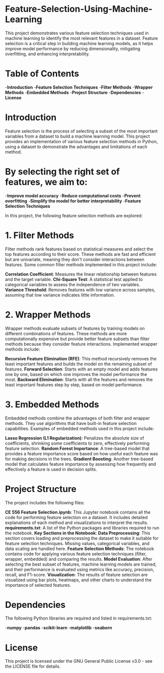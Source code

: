 # Feature-Selection-Using-Machine-Learning
This project demonstrates various feature selection techniques used in machine learning to identify the most relevant features in a dataset. Feature selection is a critical step in building machine learning models, as it helps improve model performance by reducing dimensionality, mitigating overfitting, and enhancing interpretability.

# Table of Contents
  -**Introduction**
  -**Feature Selection Techniques**
    -**Filter Methods**
    -**Wrapper Methods**
    -**Embedded Methods**
  -**Project Structure**
  -**Dependencies**
  -**License**

# Introduction
  Feature selection is the process of selecting a subset of the most important variables from a dataset to build a machine learning model. This project provides an implementation of various feature selection methods in Python, using a dataset to demonstrate the advantages and limitations of each method.

# By selecting the right set of features, we aim to:

  -**Improve model accuracy**
  -**Reduce computational costs**
  -**Prevent overfitting**
  -**Simplify the model for better interpretability**
  -**Feature Selection Techniques**
  
In this project, the following feature selection methods are explored:

# 1. Filter Methods
  Filter methods rank features based on statistical measures and select the top features according to their score. These methods are fast and efficient but are univariate, meaning they don't consider interactions between features. Some common filter methods implemented in this project include:
  
  **Correlation Coefficient**: Measures the linear relationship between features and the target variable.
  **Chi-Square Test**: A statistical test applied to categorical variables to assess the independence of two variables.
  **Variance Threshold**: Removes features with low variance across samples, assuming that low variance indicates little information.

# 2. Wrapper Methods
  Wrapper methods evaluate subsets of features by training models on different combinations of features. These methods are more computationally expensive but provide better feature subsets than filter methods because they consider feature interactions. Implemented wrapper methods include:
  
  **Recursive Feature Elimination (RFE)**: This method recursively removes the least important features and builds the model on the remaining subset of features.
  **Forward Selection**: Starts with an empty model and adds features one by one, based on which one improves the model performance the most.
  **Backward Elimination**: Starts with all the features and removes the least important features step by step, based on model performance.
  
# 3. Embedded Methods
  Embedded methods combine the advantages of both filter and wrapper methods. They use algorithms that have built-in feature selection capabilities. Examples of embedded methods used in this project include:
  
  **Lasso Regression (L1 Regularization)**: Penalizes the absolute size of coefficients, shrinking some coefficients to zero, effectively performing feature selection.
  **Random Forest Importance**: A tree-based model that provides a feature importance score based on how useful each feature was for making decisions in the trees.
  **Gradient Boosting**: Another tree-based model that calculates feature importance by assessing how frequently and effectively a feature is used in decision splits.
  
# Project Structure
  The project includes the following files:
  
  **CE 556 Feature Selection.ipynb**: This Jupyter notebook contains all the code for performing feature selection on a dataset. It includes detailed explanations of each method and visualizations to interpret the results.
  **requirements.txt**: A list of the Python packages and libraries required to run the notebook.
  **Key Sections in the Notebook**:
  **Data Preprocessing**: This section covers loading and preprocessing the dataset to make it suitable for feature selection techniques. Missing values, categorical variables, and data scaling are handled here.
  **Feature Selection Methods**: The notebook contains code for applying various feature selection techniques (filter, wrapper, embedded) and comparing the results.
  **Model Evaluation**: After selecting the best subset of features, machine learning models are trained, and their performance is evaluated using metrics like accuracy, precision, recall, and F1-score.
  **Visualization**: The results of feature selection are visualized using bar plots, heatmaps, and other charts to understand the importance of selected features.


# Dependencies
  The following Python libraries are required and listed in requirements.txt:
  
  -**numpy**
  -**pandas**
  -**scikit-learn**
  -**matplotlib**
  -**seaborn**
  
# License
  This project is licensed under the GNU General Public License v3.0 - see the LICENSE file for details.
